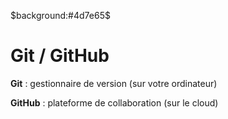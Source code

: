 $background:#4d7e65$

# Git / GitHub

**Git** : gestionnaire de version (sur votre ordinateur)

**GitHub** : plateforme de collaboration (sur le cloud)